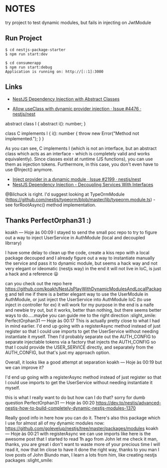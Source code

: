 # NOTES

try project to test dynamic modules, but fails in injecting on JwtModule

## Run Project

```shell
$ cd nestjs-package-starter
$ npm run start:dev

$ cd consumerapp
$ npm run start:debug
Application is running on: http://[::1]:3000
```

## Links

- [NestJS Dependency Injection with Abstract Classes](https://dev.to/ef/nestjs-dependency-injection-with-abstract-classes-4g65)

- [Allow useClass with dynamic provider injection · Issue #4476 · nestjs/nest](https://github.com/nestjs/nest/issues/4476)

abstract class I {
  abstract i(): number;
}

class C implements I {
  i(): number {
    throw new Error("Method not implemented.");
  }
}

As you can see, C implements I (which is not an interface, but an abstract class which acts as an interface - which is completely valid and works equivalently). Since classes exist at runtime (JS functions), you can use them as injection tokens. Furthermore, in this case, you don't even have to use @Inject() anymore.

- [Inject provider in a dynamic module · Issue #2199 · nestjs/nest](https://github.com/nestjs/nest/issues/2199)
- [NestJS Dependency Injection - Decoupling Services With Interfaces](https://jasonwhite.xyz/posts/2020/10/20/nestjs-dependency-injection-decoupling-services-with-interfaces/)

@Bilchuck is right. I'd suggest looking at TypeOrmModule (https://github.com/nestjs/typeorm/blob/master/lib/typeorm.module.ts) - see forRootAsync() method implementation.

## Thanks PerfectOrphan31 :)

koakh — Hoje às 00:09
I stayed to send the small poc repo to try to 
figure out a way to inject UserService in AuthModule 
(local and decoupled librrary) 

I have some delay to clean up the code, create a kiss repo with a local package decouped and I already figure out a way to instantiate manually the service and pass it to dynamic module, but seems a hack way and not very elegant or ideomatic (nestjs way)
in the end it will not live in IoC, is just a hack and a reference :frowning:

can you check out the repo here 
https://github.com/koakh/NestJsPlayWithDynamicModulesAndLocalPackage
and tell me if there is a better elegant way to use the  UserModule in AuthModule, or just inject the UserService into AuthModule IoC (to use inject in controller for ex) it will work for my purpose
in the end is a naife and newbie try out, but it works, better than nothing, but there seems better ways to do.....maybe you can guide me to the right direction :slight_smile:
PerfectOrphan31 — Hoje às 00:17
This is actually pretty close to what I had in mind earlier. I'd end up going with a registerAsync method instead of just register so that I could use imports to get the UserService without needing instantiate it myself. Then I'd probably separate out the AUTH_CONFIG to separate injectable tokens via a factory that injects the AUTH_CONFIG so that I could provide the USER_SERVICE directly, and separately from the AUTH_CONFIG, but that's just my approach option. 

Overall, it looks like a good attempt at separation
koakh — Hoje às 00:19
but we can improve it? 

I'd end up going with a registerAsync method instead of just register so that I could use imports to get the UserService without needing instantiate it myself. 

this is what I really want to do
but how can I do that?
sorry for dumb question
PerfectOrphan31 — Hoje às 00:20
https://dev.to/nestjs/advanced-nestjs-how-to-build-completely-dynamic-nestjs-modules-1370

Really good info in here how you can do it. There's also this package which I use for almost all of my dynamic modules now: https://github.com/golevelup/nestjs/tree/master/packages/modules
koakh — Hoje às 00:21
with registerAsync we can use imports like here
is the awesome post that I started to read 1h ago from John
let me check it man, thanks, you are great
i don't want to waste more of your precious time 
I will read it, now that Im close to have it done the right way, thanks to you man
I love posts of John Biundo man, I learn a lots from him, like creating nestjs packages :slight_smile:
